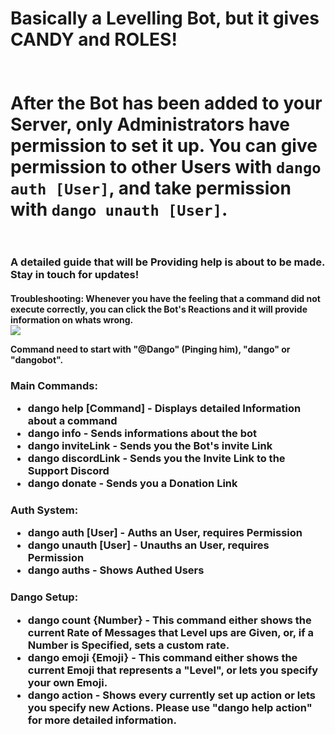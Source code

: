 <h1>Basically a Levelling Bot, but it gives CANDY and ROLES!

<br />
<link href="https://fonts.googleapis.com/css?family=Montserrat|Poppins|Roboto" rel="stylesheet">
<style>
  .bot-name {
  	font-family: Montserrat !important;
  }
</style>
<br />
<br />
After the Bot has been added to your Server, only Administrators have permission to set it up.
You can give permission to other Users with <code>dango auth [User]</code>, and take permission with <code>dango unauth [User]</code>. 
<br />
<br />

<h3>A detailed guide that will be Providing help is about to be made. Stay in touch for updates!

<h4>Troubleshooting:
Whenever you have the feeling that a command did not execute correctly, you can click the Bot's Reactions and it will provide information on whats wrong.
<br />
<img src="https://i.imgur.com/uUukSvQ.png"></img>

Command need to start with "@Dango" (Pinging him), "dango" or "dangobot".

<h3>Main Commands:
<ul>
  <li>dango help [Command] - Displays detailed Information about a command</li>
  <li>dango info - Sends informations about the bot</li>
  <li>dango inviteLink - Sends you the Bot's invite Link</li>
  <li>dango discordLink - Sends you the Invite Link to the Support Discord</li>
  <li>dango donate - Sends you a Donation Link</li>
</ul>

<h3>Auth System:
<ul>
  <li>dango auth [User] - Auths an User, requires Permission</li>
  <li>dango unauth [User] - Unauths an User, requires Permission</li>
  <li>dango auths - Shows Authed Users</li>
</ul>

<h3>Dango Setup:
<ul>
  <li>dango count {Number} - This command either shows the current Rate of Messages that Level ups are Given, or, if a Number is Specified, sets a custom rate.</li>
  <li>dango emoji {Emoji} - This command either shows the current Emoji that represents a "Level", or lets you specify your own Emoji.</li>
  <li>dango action - Shows every currently set up action or lets you specify new Actions. Please use "dango help action" for more detailed information.</li>
</ul>
